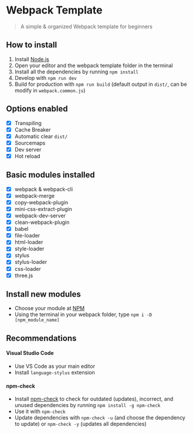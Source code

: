 # Webpack Template
> A simple & organized Webpack template for beginners

## How to install
1. Install [Node.js](https://nodejs.org/)
2. Open your editor and the webpack template folder in the terminal
3. Install all the dependencies by running `npm install`
4. Develop with `npm run dev`
5. Build for production with `npm run build` (default output in `dist/`, can be modify in `webpack.common.js`)

## Options enabled
- [x] Transpiling
- [x] Cache Breaker
- [x] Automatic clear `dist/`
- [x] Sourcemaps
- [x] Dev server
- [x] Hot reload

## Basic modules installed
- [x] webpack & webpack-cli
- [x] webpack-merge
- [x] copy-webpack-plugin
- [x] mini-css-extract-plugin
- [x] webpack-dev-server
- [x] clean-webpack-plugin
- [x] babel
- [x] file-loader
- [x] html-loader
- [x] style-loader
- [x] stylus
- [x] stylus-loader
- [x] css-loader
- [x] three.js

## Install new modules
- Choose your module at [NPM](https://www.npmjs.com/)
- Using the terminal in your webpack folder, type `npm i -D [npm_module_name]`

## Recommendations

#### Visual Studio Code
- Use VS Code as your main editor
- Install `language-stylus` extension

#### npm-check
- Install [npm-check](https://www.npmjs.com/package/npm-check) to check for outdated (updates), incorrect, and unused dependencies by running `npm install -g npm-check`
- Use it with `npm-check`
- Update dependencies with `npm-check -u` (and choose the dependency to update) or `npm-check -y` (updates all dependencies)